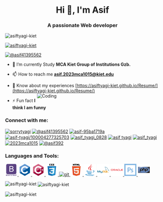 <h1 align="center">Hi 👋, I'm Asif</h1>
<h3 align="center">A passionate Web developer</h3>

<p align="left"> <img src="https://komarev.com/ghpvc/?username=asiftyagi-kiet&label=Profile%20views&color=0e75b6&style=flat" alt="asiftyagi-kiet" /> </p>

<p align="left"> <a href="https://github.com/ryo-ma/github-profile-trophy"><img src="https://github-profile-trophy.vercel.app/?username=asiftyagi-kiet" alt="asiftyagi-kiet" /></a> </p>

<p align="left"> <a href="https://twitter.com/@asif41395562" target="blank"><img src="https://img.shields.io/twitter/follow/@asif41395562?logo=twitter&style=for-the-badge" alt="@asif41395562" /></a> </p>

- 🌱 I’m currently Study **MCA Kiet Group of Institutions Gzb.**

- 📫 How to reach me **asif.2023mca1015@kiet.edu**

- 📄 Know about my experiences [https://asiftyagi-kiet.github.io/Resume/](https://asiftyagi-kiet.github.io/Resume/)
  <img align="right" alt="Coding" width="400" src="https://cdn.dribbble.com/users/2646423/screenshots/5507196/computer.gif">

- ⚡ Fun fact **I think I am funny**

<h3 align="left">Connect with me:</h3>
<p align="left">
<a href="https://codepen.io/sorrytyagi" target="blank"><img align="center" src="https://raw.githubusercontent.com/rahuldkjain/github-profile-readme-generator/master/src/images/icons/Social/codepen.svg" alt="sorrytyagi" height="30" width="40" /></a>
<a href="https://twitter.com/@asif41395562" target="blank"><img align="center" src="https://raw.githubusercontent.com/rahuldkjain/github-profile-readme-generator/master/src/images/icons/Social/twitter.svg" alt="@asif41395562" height="30" width="40" /></a>
<a href="https://linkedin.com/in/asif-95ba1719a" target="blank"><img align="center" src="https://raw.githubusercontent.com/rahuldkjain/github-profile-readme-generator/master/src/images/icons/Social/linked-in-alt.svg" alt="asif-95ba1719a" height="30" width="40" /></a>
<a href="https://fb.com/asif-tyagi/100004277325703" target="blank"><img align="center" src="https://raw.githubusercontent.com/rahuldkjain/github-profile-readme-generator/master/src/images/icons/Social/facebook.svg" alt="asif-tyagi/100004277325703" height="30" width="40" /></a>
<a href="https://instagram.com/asif_tyagi_0828" target="blank"><img align="center" src="https://raw.githubusercontent.com/rahuldkjain/github-profile-readme-generator/master/src/images/icons/Social/instagram.svg" alt="asif_tyagi_0828" height="30" width="40" /></a>
<a href="https://www.youtube.com/c/asif tyagi" target="blank"><img align="center" src="https://raw.githubusercontent.com/rahuldkjain/github-profile-readme-generator/master/src/images/icons/Social/youtube.svg" alt="asif tyagi" height="30" width="40" /></a>
<a href="https://www.hackerrank.com/asif_tyagi" target="blank"><img align="center" src="https://raw.githubusercontent.com/rahuldkjain/github-profile-readme-generator/master/src/images/icons/Social/hackerrank.svg" alt="asif_tyagi" height="30" width="40" /></a>
<a href="https://www.leetcode.com/2023mca1015" target="blank"><img align="center" src="https://raw.githubusercontent.com/rahuldkjain/github-profile-readme-generator/master/src/images/icons/Social/leet-code.svg" alt="2023mca1015" height="30" width="40" /></a>
<a href="https://www.hackerearth.com/@asif392" target="blank"><img align="center" src="https://raw.githubusercontent.com/rahuldkjain/github-profile-readme-generator/master/src/images/icons/Social/hackerearth.svg" alt="@asif392" height="30" width="40" /></a>
</p>

<h3 align="left">Languages and Tools:</h3>
<p align="left"> <a href="https://getbootstrap.com" target="_blank"> <img src="https://raw.githubusercontent.com/devicons/devicon/master/icons/bootstrap/bootstrap-plain-wordmark.svg" alt="bootstrap" width="40" height="40"/> </a> <a href="https://www.cprogramming.com/" target="_blank"> <img src="https://raw.githubusercontent.com/devicons/devicon/master/icons/c/c-original.svg" alt="c" width="40" height="40"/> </a> <a href="https://www.w3schools.com/cpp/" target="_blank"> <img src="https://raw.githubusercontent.com/devicons/devicon/master/icons/cplusplus/cplusplus-original.svg" alt="cplusplus" width="40" height="40"/> </a> <a href="https://www.w3schools.com/css/" target="_blank"> <img src="https://raw.githubusercontent.com/devicons/devicon/master/icons/css3/css3-original-wordmark.svg" alt="css3" width="40" height="40"/> </a> <a href="https://git-scm.com/" target="_blank"> <img src="https://www.vectorlogo.zone/logos/git-scm/git-scm-icon.svg" alt="git" width="40" height="40"/> </a> <a href="https://www.w3.org/html/" target="_blank"> <img src="https://raw.githubusercontent.com/devicons/devicon/master/icons/html5/html5-original-wordmark.svg" alt="html5" width="40" height="40"/> </a> <a href="https://www.java.com" target="_blank"> <img src="https://raw.githubusercontent.com/devicons/devicon/master/icons/java/java-original.svg" alt="java" width="40" height="40"/> </a> <a href="https://www.mysql.com/" target="_blank"> <img src="https://raw.githubusercontent.com/devicons/devicon/master/icons/mysql/mysql-original-wordmark.svg" alt="mysql" width="40" height="40"/> </a> <a href="https://www.oracle.com/" target="_blank"> <img src="https://raw.githubusercontent.com/devicons/devicon/master/icons/oracle/oracle-original.svg" alt="oracle" width="40" height="40"/> </a> <a href="https://www.photoshop.com/en" target="_blank"> <img src="https://raw.githubusercontent.com/devicons/devicon/master/icons/photoshop/photoshop-line.svg" alt="photoshop" width="40" height="40"/> </a> <a href="https://www.php.net" target="_blank"> <img src="https://raw.githubusercontent.com/devicons/devicon/master/icons/php/php-original.svg" alt="php" width="40" height="40"/> </a> </p>

<p><img align="left" src="https://github-readme-stats.vercel.app/api/top-langs?username=asiftyagi-kiet&show_icons=true&locale=en&layout=compact" alt="asiftyagi-kiet" /></p>

<p>&nbsp;<img align="center" src="https://github-readme-stats.vercel.app/api?username=asiftyagi-kiet&show_icons=true&locale=en" alt="asiftyagi-kiet" /></p>

<p><img align="center" src="https://github-readme-streak-stats.herokuapp.com/?user=asiftyagi-kiet&" alt="asiftyagi-kiet" /></p>
